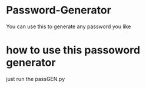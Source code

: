 # Password-Generator
You can use this to generate any password you like

# how to use this passoword generator
just run the passGEN.py
